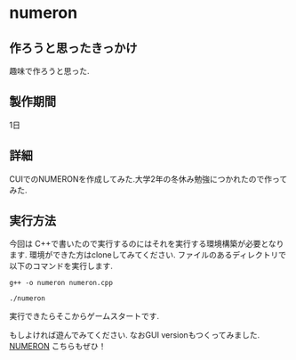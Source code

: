 # numeron
## 作ろうと思ったきっかけ
趣味で作ろうと思った.
## 製作期間
1日

## 詳細
CUIでのNUMERONを作成してみた.大学2年の冬休み勉強につかれたので作ってみた.

## 実行方法
今回は C++で書いたので実行するのにはそれを実行する環境構築が必要となります.
環境ができた方はcloneしてみてください.
ファイルのあるディレクトリで以下のコマンドを実行します.
```
g++ -o numeron numeron.cpp

./numeron
```

実行できたらそこからゲームスタートです.

もしよければ遊んでみてください.
なおGUI versionもつくってみました.
[NUMERON](https://github.com/teru12012000/project)
こちらもぜひ！

